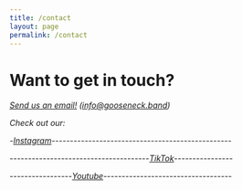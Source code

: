 ```yaml
---
title: /contact
layout: page
permalink: /contact
---
```


# Want to get in touch? 

[*Send us an email!*](mailto:info@gooseneck.band) *(info@gooseneck.band)*

*Check out our:*

-[*Instagram*](https://www.instagram.com/goosenecktheband/)-------------------------------------------------

--------------------------------------[*TikTok*](https://www.tiktok.com/@gooseneckmusic)----------------

-----------------[*Youtube*](https://www.youtube.com/channel/UCMh2r-H1t5Rhh-V9rfRoPrA)-----------------------------------

